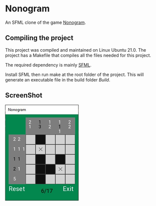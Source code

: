 # Nonogram
An SFML clone of the game [Nonogram](https://en.wikipedia.org/wiki/Nonogram).

## Compiling the project

This project was compiled and maintained on Linux Ubuntu 21.0. The project has a Makefile that compiles all the files needed for this project.

The required dependency is mainly [SFML](https://www.sfml-dev.org/).

Install SFML then run make at the root folder of the project. This will generate an executable file in the build folder _Build_.

## ScreenShot
<img src=./Screenshot.jpg>


